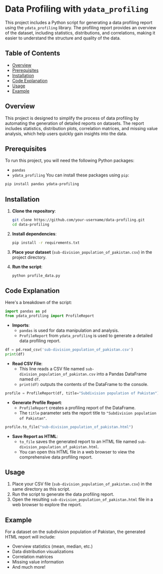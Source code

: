 # Data Profiling with `ydata_profiling`
This project includes a Python script for generating a data profiling report using the `ydata_profiling` library. The profiling report provides an overview of the dataset, including statistics, distributions, and correlations, making it easier to understand the structure and quality of the data.
## Table of Contents
- [Overview](#overview)
- [Prerequisites](#prerequisites)
- [Installation](#installation)
- [Code Explanation](#code-explanation)
- [Usage](#usage)
- [Example](#example)
## Overview
This project is designed to simplify the process of data profiling by automating the generation of detailed reports on datasets. The report includes statistics, distribution plots, correlation matrices, and missing value analysis, which help users quickly gain insights into the data.
## Prerequisites
To run this project, you will need the following Python packages:
- `pandas`
- `ydata_profiling`
You can install these packages using `pip`:
```bash
pip install pandas ydata-profiling
```
## Installation
1. **Clone the repository**:
   ```bash
   git clone https://github.com/your-username/data-profiling.git
   cd data-profiling
   ```
2. **Install dependencies**:
   ```bash
   pip install -r requirements.txt
   ```
3. **Place your dataset** (`sub-division_population_of_pakistan.csv`) in the project directory.
4. **Run the script**:

   ```bash
   python profile_data.py
   ```
## Code Explanation
Here's a breakdown of the script:
```python
import pandas as pd
from ydata_profiling import ProfileReport
```
- **Imports**: 
  - `pandas` is used for data manipulation and analysis.
  - `ProfileReport` from `ydata_profiling` is used to generate a detailed data profiling report.

```python
df = pd.read_csv('sub-division_population_of_pakistan.csv')
print(df)
```
- **Read CSV File**: 
  - This line reads a CSV file named `sub-division_population_of_pakistan.csv` into a Pandas DataFrame named `df`. 
  - `print(df)` outputs the contents of the DataFrame to the console.

```python
profile = ProfileReport(df, title="Subdivision population of Pakistan")
```
- **Generate Profile Report**: 
  - `ProfileReport` creates a profiling report of the DataFrame. 
  - The `title` parameter sets the report title to `"Subdivision population of Pakistan"`.
```python
profile.to_file("sub-division_population_of_pakistan.html")
```
- **Save Report as HTML**: 
  - `to_file` saves the generated report to an HTML file named `sub-division_population_of_pakistan.html`. 
  - You can open this HTML file in a web browser to view the comprehensive data profiling report.
## Usage
1. Place your CSV file (`sub-division_population_of_pakistan.csv`) in the same directory as this script.
2. Run the script to generate the data profiling report.
3. Open the resulting `sub-division_population_of_pakistan.html` file in a web browser to explore the report.
## Example
For a dataset on the subdivision population of Pakistan, the generated HTML report will include:
- Overview statistics (mean, median, etc.)
- Data distribution visualizations
- Correlation matrices
- Missing value information
- And much more!
